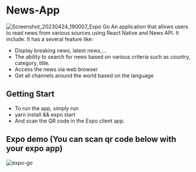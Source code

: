 # News-App
![Screenshot_20230424_190007_Expo Go](https://user-images.githubusercontent.com/101312630/233990318-15c6636f-0c65-4f2e-b423-59665c7974c7.jpg)
An application that allows users to read news from various sources using React Native and News API. It include. It has a several feature like:
- Display breaking news, latest news,...
- The ability to search for news based on various criteria such as country, category, title.
- Access the news via web browser
- Get all channels around the world based on the language
## Getting Start
- To run the app, simply run
- yarn install && expo start
- And scan the QR code in the Expo client app.
## Expo demo (You can scan qr code below with your expo app)
![expo-go](https://user-images.githubusercontent.com/101312630/233988366-ef2e457b-4579-4ced-a98d-e78d0ce6e739.svg)

